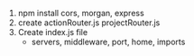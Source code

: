 1. npm install cors, morgan, express
2. create actionRouter.js projectRouter.js
3. Create index.js file
   - servers, middleware, port, home, imports
